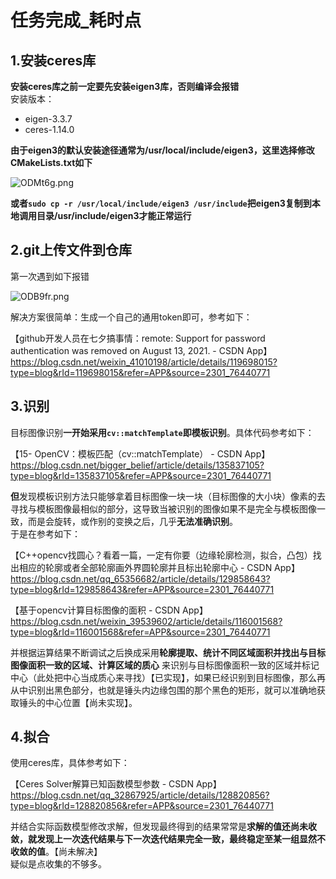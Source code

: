 # 任务完成_耗时点   
## 1.安装ceres库  
**安装ceres库之前一定要先安装eigen3库，否则编译会报错**   
安装版本：   
- eigen-3.3.7    
- ceres-1.14.0

**由于eigen3的默认安装途径通常为/usr/local/include/eigen3，这里选择修改CMakeLists.txt如下**  

![ODMt6g.png](https://ooo.0x0.ooo/2024/10/07/ODMt6g.png) 

**或者`sudo cp -r /usr/local/include/eigen3 /usr/include`把eigen3复制到本地调用目录/usr/include/eigen3才能正常运行**   
## 2.git上传文件到仓库   
第一次遇到如下报错   

![ODB9fr.png](https://ooo.0x0.ooo/2024/10/08/ODB9fr.png)  

解决方案很简单：生成一个自己的通用token即可，参考如下： 

【github开发人员在七夕搞事情：remote: Support for password authentication was removed on August 13, 2021. - CSDN App】   
<https://blog.csdn.net/weixin_41010198/article/details/119698015?type=blog&rId=119698015&refer=APP&source=2301_76440771> 

## 3.识别   
目标图像识别**一开始采用`cv::matchTemplate`即模板识别**。具体代码参考如下：

【15- OpenCV：模板匹配（cv::matchTemplate） - CSDN App】   
<https://blog.csdn.net/bigger_belief/article/details/135837105?type=blog&rId=135837105&refer=APP&source=2301_76440771>

**但**发现模板识别方法只能够拿着目标图像一块一块（目标图像的大小块）像素的去寻找与模板图像最相似的部分，这导致当被识别的图像如果不是完全与模板图像一致，而是会旋转，或作别的变换之后，几乎**无法准确识别**。   
于是在参考如下：

【C++opencv找圆心？看着一篇，一定有你要（边缘轮廓检测，拟合，凸包）找出相应的轮廓或者全部轮廓画外界圆轮廓并且标出轮廓中心 - CSDN App】   
<https://blog.csdn.net/qq_65356682/article/details/129858643?type=blog&rId=129858643&refer=APP&source=2301_76440771>  

【基于opencv计算目标图像的面积 - CSDN App】   
<https://blog.csdn.net/weixin_39539602/article/details/116001568?type=blog&rId=116001568&refer=APP&source=2301_76440771>  

并根据运算结果不断调试之后换成采用**轮廓提取、统计不同区域面积并找出与目标图像面积一致的区域、计算区域的质心** 来识别与目标图像面积一致的区域并标记中心（此处把中心当成质心来寻找）【已实现】，如果已经识别到目标图像，那么再从中识别出黑色部分，也就是锤头内边缘包围的那个黑色的矩形，就可以准确地获取锤头的中心位置【尚未实现】。   
## 4.拟合   
使用ceres库，具体参考如下：

【Ceres Solver解算已知函数模型参数 - CSDN App】   
<https://blog.csdn.net/qq_32867925/article/details/128820856?type=blog&rId=128820856&refer=APP&source=2301_76440771> 

并结合实际函数模型修改求解，但发现最终得到的结果常常是**求解的值还尚未收敛，就发现上一次迭代结果与下一次迭代结果完全一致，最终稳定至某一组显然不收敛的值**。【尚未解决】   
疑似是点收集的不够多。







